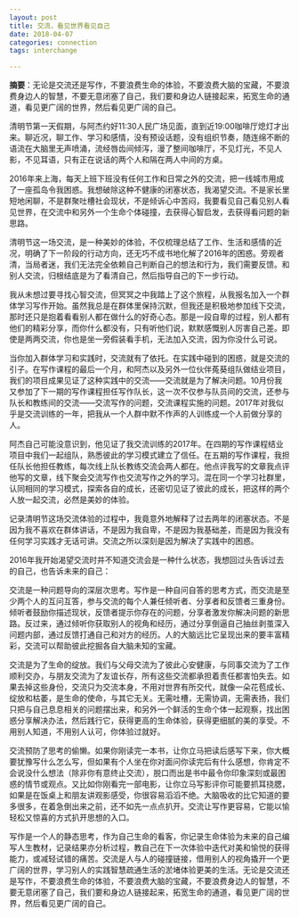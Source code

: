 ```yaml
---
layout: post
title: 交流，看见世界看见自己
date: 2018-04-07
categories: connection
tags: interchange

---
```


**摘要**：无论是交流还是写作，不要浪费生命的体验，不要浪费大脑的宝藏，不要浪费身边人的智慧，不要无意闭塞了自己，我们要和身边人链接起来，拓宽生命的通道，看见更广阔的世界，然后看见更广阔的自己。

清明节第一天假期，与阿杰约好11:30人民广场见面，直到近19:00咖啡厅熄灯才出来。聊近况，聊工作、学习和感情，没有预设话题，没有组织节奏，随连绵不断的语流在大脑里无声喷涌，流经唇齿间倾泻，漫了整间咖啡厅，不见灯光，不见人影，不见耳语，只有正在说话的两个人和隔在两人中间的方桌。

2016年来上海，每天上班下班没有任何工作和日常之外的交流，把一线城市用成了一座孤岛令我困惑。我想破除这种不健康的闭塞状态，我渴望交流。不是家长里短地闲聊，不是群聚吐槽社会现状，不是倾诉心中苦闷，我要看见自己看见别人看见世界，在交流中和另外一个生命个体碰撞，去获得心智启发，去获得看问题的新思路。

清明节这一场交流，是一种美妙的体验，不仅梳理总结了工作、生活和感情的近况，明确了下一阶段的行动方向，还无巧不成书地化解了2016年的困惑。旁观者清，当局者迷，我们无法完全依赖自己判断自己的想法和行为，我们需要反馈。和别人交流，归根结底是为了看清自己，然后指导自己的下一步行动。

我从未想过要寻找心智交流，但冥冥之中我踏上了这个旅程，从我报名加入一个群体学习写作开始。虽然我总是在群体里保持沉默，但我还是积极地参加线下交流，那时还只是抱着看看别人都在做什么的好奇心态。那是一段自卑的过程，别人都有他们的精彩分享，而你什么都没有，只有听他们说，默默感慨别人厉害自己差。即使是两两交流，你也是坐一旁假装看手机，无法加入交流，因为你没什么可说。

当你加入群体学习和实践时，交流就有了依托。在实践中碰到的困惑，就是交流的引子。在写作课程的最后一个月，和阿杰以及另外一位伙伴菟葵组队做结业项目，我们的项目成果见证了这种实践中的交流——交流就是为了解决问题。10月份我又参加了下一期的写作课程担任写作队长，这一次不仅参与队员间的交流，还参与队长和教练间的交流——交流写作的问题，交流课程实施的问题。2017年对我似乎是交流训练的一年，把我从一个人群中默不作声的人训练成一个人前做分享的人。

阿杰自己可能没意识到，他见证了我交流训练的2017年。在四期的写作课程结业项目中我们一起组队，熟悉彼此的学习模式建立了信任。在五期的写作课程，我担任队长他担任教练，每次线上队长教练交流会两人都在。他点评我写的文章我点评他写的文章，线下聚会交流写作也交流写作之外的学习。混在同一个学习社群里，认同相同的学习模式，探索各自的成长，还密切见证了彼此的成长，把这样的两个人放一起交流，必然是美妙的体验。

记录清明节这场交流体验的过程中，我竟意外地解释了过去两年的闭塞状态。不是因为我不喜欢在群体讲话，不是因为我自卑，不是因为我基础差，而是因为我没有任何学习实践才无话可讲。交流之所以深刻是因为解决了实践中的困惑。

2016年我开始渴望交流时并不知道交流会是一种什么状态，我想回过头告诉过去的自己，也告诉未来的自己：

交流是一种问题导向的深层次思考。写作是一种自问自答的思考方式，而交流是至少两个人的互问互答，参与交流的每个人兼任倾听者、分享者和反馈者三重身份。倾听者鼓励你描述现状，反馈者提示你存在的问题，分享者激发你解决问题的新思路。反过来，通过倾听你获取别人的视角和经历，通过分享倒逼自己抽丝剥茧深入问题内部，通过反馈打通自己和对方的经历。人的大脑远比它呈现出来的要丰富精彩，交流可以帮助彼此挖掘各自大脑未知的宝藏。

交流是为了生命的绽放。我们与父母交流为了彼此心安健康，与同事交流为了工作顺利交办，与朋友交流为了友谊长存，所有这些交流都承担着责任都害怕失去。如果去掉这些身份，交流只为交流本身，不用对世界有所交代，就像一朵花苞成长、绽放和枯萎，是生命的使命，与其它无关。无需吐槽，无需协调，无需表扬，我们只把与自己息息相关的问题摆出来，和另外一个鲜活的生命个体一起观察，找出困惑分享解决办法，然后践行它，获得更高的生命体验，获得更细腻的美的享受。不用别人知道，不用别人认可，你体验过就好。

交流预防了思考的偷懒。如果你刚读完一本书，让你立马把读后感写下来，你大概要犹豫写什么怎么写，但如果有个人坐在你对面问你读完后有什么感想，你肯定不会说没什么想法（除非你有意终止交流），脱口而出是书中最令你印象深刻或最困惑的情节或观点。又比如你刚看完一部电影，让你立马写影评你可能要抓耳挠腮，如果是在饭桌上和朋友讲观影感受，你很容易滔滔不绝。大脑吸收的比它知道的要多很多，在着急倒出来之前，还不如先一点点扒开。交流让写作更容易，它能以愉轻松又惊喜的方式扒开思想的入口。

写作是一个人的静态思考，作为自己生命的看客，你记录生命体验为未来的自己编写人生教材，记录结果亦分析过程，教自己在下一次体验中迭代对美和愉悦的获得能力，或减轻试错的痛苦。交流是人与人的碰撞链接，借用别人的视角撬开一个更广阔的世界，学习别人的实践智慧疏通生活的淤堵体验更美的生活。无论是交流还是写作，不要浪费生命的体验，不要浪费大脑的宝藏，不要浪费身边人的智慧，不要无意闭塞了自己，我们要和身边人链接起来，拓宽生命的通道，看见更广阔的世界，然后看见更广阔的自己。










